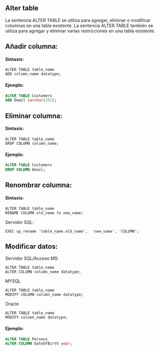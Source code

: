 ## Alter table

La sentencia ALTER TABLE se utiliza para agregar, eliminar o modificar columnas en una tabla existente.
La sentencia ALTER TABLE también se utiliza para agregar y eliminar varias restricciones en una tabla existente.

## Añadir columna:

#### Sintaxis:

```ssh
ALTER TABLE table_name
ADD column_name datatype;
```

#### Ejemplo:

```sql
ALTER TABLE Customers
ADD Email varchar(255);
```

## Eliminar columna:

#### Sintaxis:

```ssh
ALTER TABLE table_name
DROP COLUMN column_name;
```

#### Ejemplo:

```sql
ALTER TABLE Customers
DROP COLUMN Email;
```

## Renombrar columna:

#### Sintaxis:
```ssh
ALTER TABLE table_name
RENAME COLUMN old_name to new_name;
```

Servidor SQL:
```ssh
EXEC sp_rename 'table_name.old_name',  'new_name', 'COLUMN';
```

## Modificar datos:

Servidor SQL/Acceso MS:

```ssh
ALTER TABLE table_name
ALTER COLUMN column_name datatype;
```

MYSQL

```ssh
ALTER TABLE table_name
MODIFY COLUMN column_name datatype;
```

Oracle

```ssh
ALTER TABLE table_name
MODIFY column_name datatype;
```

#### Ejemplo:

```sql
ALTER TABLE Persons
ALTER COLUMN DateOfBirth year;
```